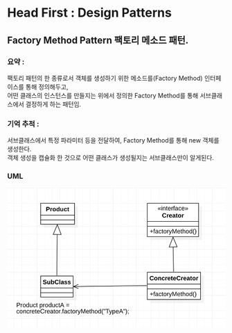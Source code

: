 # Head First : Design Patterns  
  
## Factory Method Pattern 팩토리 메소드 패턴.  
  
### 요약 :   
팩토리 패턴의 한 종류로서 객체를 생성하기 위한 메소드를(Factory Method) 인터페이스를 통해 정의해두고,    
어떤 클래스의 인스턴스를 만들지는 위에서 정의한 Factory Method를 통해 서브클래스에서 결정하게 하는 패턴임.  



### 기억 추적 :   
서브클래스에서 특정 파라미터 등을 전달하여, Factory Method를 통해 new 객체를 생성한다.  
객체 생성을 캡슐화 한 것으로 어떤 클래스가 생성될지는 서브클래스만이 알게된다.  

### UML
![Alt uml](./factoryMethod_uml.png?s=200 )

